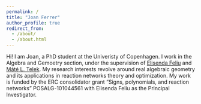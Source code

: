 ```yaml
---
permalink: /
title: "Joan Ferrer"
author_profile: true
redirect_from: 
  - /about/
  - /about.html
---
```


Hi! I am Joan, a PhD student at the Univeristy of Copenhagen. I work in the Algebra and Gemoetry section, under the supervision of [Elisenda Feliu](https://web.math.ku.dk/~efeliu/) and [Máté L. Telek](https://matetelek.wordpress.com/). My research interests revolve around real algebraic geometry and its applications in reaction networks theory and optimization. My work is funded by the ERC consolidator grant  “Signs, polynomials, and reaction networks” POSALG-101044561 with Elisenda Feliu as the Principal Investigator.

